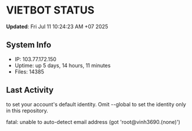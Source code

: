 # VIETBOT STATUS
**Updated**: Fri Jul 11 10:24:23 AM +07 2025

## System Info
- IP: 103.77.172.150
- Uptime: up 5 days, 14 hours, 11 minutes
- Files: 14385

## Last Activity

to set your account's default identity.
Omit --global to set the identity only in this repository.

fatal: unable to auto-detect email address (got 'root@vinh3690.(none)')
